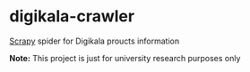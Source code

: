 # digikala-crawler
[Scrapy](https://scrapy.org/) spider for Digikala proucts information

**Note:** This project is just for university research purposes only
